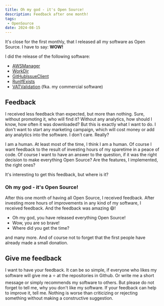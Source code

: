 ```yaml
---
title: Oh my god - it's Open Source!
description: Feedback after one month!
tags:
 - OpenSource
date: 2024-08-15
---
```


It's close for the first monthly, that I released all my software as Open Source. I have to say: **WOW!**


I did the release of the following software:

* [AWSManager](https://github.com/dseichter/AWSManager "AWS Manager")
* [WorkDir](https://github.com/dseichter/Workdir "Workdir")
* [GitHubIssueClient](https://github.com/dseichter/GithubIssueClient "GitHub Issue Client")
* [RunIfExists](https://github.com/dseichter/RunIfExists "Run If Exists")
* [VATValidation](https://github.com/dseichter/VATValidation "VAT Validation") (fka. my commercial software)

## Feedback

I received less feedback than expected, but more than nothing. Sure, without promoting it, who will find it? Without any analytics, how should I know, how often it was downloaded? But this is exactly what I want to do. I don't want to start any marketing campaign, which will cost money or add any analytics into the software. I don't care. Really?

I am a human. At least most of the time, I think I am a human. Of course I want feedback to the result of investing hours of my sparetime in a peace of code. Of course I want to have an answer to the question, if it was the right decision to make everything Open Source? Are the features, I implemented, the right ones? 

It's interesting to get this feedback, but where is it?

### Oh my god - it's Open Source!

After this one month of having all Open Source, I received feedback. After investing more hours of improvements in any kind of my software, I received feedback. And the feedback was amazing :smile:! 

* Oh my god, you have released everything Open Source!
* Wow, you are so brave!
* Where did you get the time?

and many more. And of course not to forget that the first people have already made a small donation.

## Give me feedback

I want to have your feedback. It can be so simple, if everyone who likes my software will give me a :star: at the repositories in Github. Or write me a short message or simply recommends my software to others. But please do not forget to tell me, why you don't like my software. If your feedback can help to improve it, tell me. Nothing is worse than criticizing or rejecting something without making a constructive suggestion.
